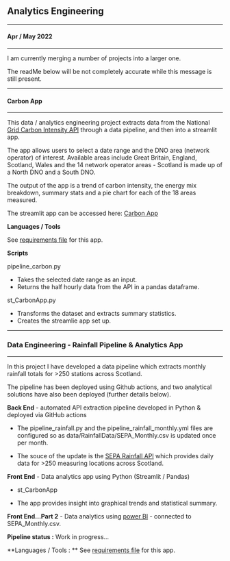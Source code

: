 ## **Analytics Engineering**

---

#### Apr / May 2022

---

I am currently merging a number of projects into a larger one.

The readMe below will be not completely accurate while this message is still present.

---

#### **Carbon App**

---

This data / analytics engineering project extracts data from the National [Grid Carbon Intensity API](https://carbon-intensity.github.io/api-definitions/#carbon-intensity-api-v2-0-0) through a data pipeline, and then into a streamlit app.

The app allows users to select a date range and the DNO area (network operator) of interest. Available areas include Great Britain, England, Scotland, Wales and the 14 network operator areas - Scotland is made up of a North DNO and a South DNO.

The output of the app is a trend of carbon intensity, the energy mix breakdown, summary stats and a pie chart for each of the 18 areas measured.

The streamlit app can be accessed here: [Carbon App](https://share.streamlit.io/idataengineer/dataeng-carbonapp/main/CarbonApp.py)

**Languages / Tools**

See [requirements file](req/req_carbon_app.txt) for this app.

**Scripts**

pipeline_carbon.py

- Takes the selected date range as an input.
- Returns the half hourly data from the API in a pandas dataframe.

st_CarbonApp.py

- Transforms the dataset and extracts summary statistics.
- Creates the streamlie app set up.

---


### **Data Engineering - Rainfall Pipeline & Analytics App**

---

In this project I have developed a data pipeline which extracts monthly rainfall totals for >250 stations across Scotland. 

The pipeline has been deployed using Github actions, and two analytical solutions have also been deployed (further details below).

**Back End** - automated API extraction pipeline developed in Python & deployed via GitHub actions

- The pipeline_rainfall.py and the pipeline_rainfall_monthly.yml files are configured so as data/RainfallData/SEPA_Monthly.csv is updated once per month. 

- The souce of the update is the [SEPA Rainfall API](https://www2.sepa.org.uk/rainfall/DataDownload) which provides daily data for >250 measuring locations across Scotland. 

**Front End** - Data analytics app using Python (Streamlit / Pandas)

- st_CarbonApp

- The app provides insight into graphical trends and statistical summary.

**Front End...Part 2** - Data analytics using [power BI](powerBI/PBI%20rainfall.pbix) - connected to SEPA_Monthly.csv.

**Pipeline status :** Work in progress...

**Languages / Tools : ** See [requirements file](req/req_rain_app.txt) for this app.

